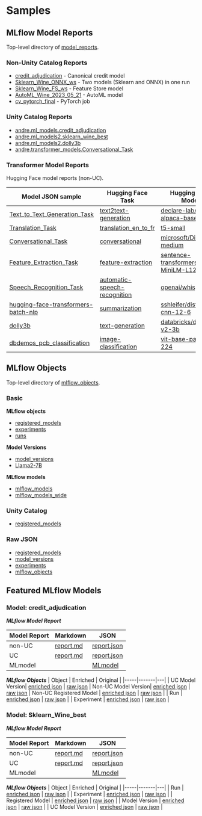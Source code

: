 # Samples

## MLflow Model Reports

Top-level directory of [model_reports](model_reports).

### Non-Unity Catalog Reports

* [credit_adjudication](model_reports/credit_adjudication) - Canonical credit model
* [Sklearn_Wine_ONNX_ws](model_reports/Sklearn_Wine_ONNX_ws) - Two models (Sklearn and ONNX) in one run
* [Sklearn_Wine_FS_ws](model_reports/Sklearn_Wine_FS_ws) - Feature Store model
* [AutoML_Wine_2023_05_21](model_reports/AutoML_Wine_2023_05_21) - AutoML model
* [cv_pytorch_final](model_reports/cv_pytorch_final) - PyTorch job


### Unity Catalog Reports

* [andre.ml_models.credit_adjudication](model_reports/credit_adjudication)
* [andre.ml_models2.sklearn_wine_best](model_reports/sklearn_wine_best/uc)
* [andre.ml_models2.dolly3b](model_reports/unity_catalog/dolly3b)
* [andre.transformer_models.Conversational_Task](model_reports/transformers/Conversational_Task/uc)

### Transformer Model Reports

Hugging Face model reports (non-UC).

| Model JSON sample | Hugging Face Task | Hugging Face Model | Model GB|
|-----|-----|-------|---|
| [Text_to_Text_Generation_Task](model_reports/transformers/Text_to_Text_Generation_Task) | [text2text-generation](https://huggingface.co/tasks/text-generation) | [declare-lab/flan-alpaca-base](https://huggingface.co/declare-lab/flan-alpaca-base) | 1.092 |
| [Translation_Task](model_reports/transformers/Translation_Task) | [translation_en_to_fr](https://huggingface.co/tasks/translation) | [t5-small](https://huggingface.co/t5-small) |  0.245 |
| [Conversational_Task](model_reports/transformers/Conversational_Task) | [conversational](https://huggingface.co/tasks/conversational) | [microsoft/DialoGPT-medium](https://huggingface.co/microsoft/DialoGPT-medium) | 1.654 |
| [Feature_Extraction_Task](model_reports/transformers/Feature_Extraction_Task) | [feature-extraction](https://huggingface.co/tasks/feature-extraction) | [sentence-transformers/all-MiniLM-L12-v2](https://huggingface.co/sentence-transformers/all-MiniLM-L12-v2) | 0.134 |
| [Speech_Recognition_Task](model_reports/transformers/Speech_Recognition_Task) | [automatic-speech-recognition](https://huggingface.co/tasks/automatic-speech-recognition) | [openai/whisper-tiny](https://huggingface.co/openai/whisper-tiny) |  0.154 |
| [hugging-face-transformers-batch-nlp](model_reports/transformers/hugging-face-transformers-batch-nlp) | [summarization](https://huggingface.co/tasks/summarization) | [sshleifer/distilbart-cnn-12-6](https://huggingface.co/sshleifer/distilbart-cnn-12-6) | 1.636 |
| [dolly3b](model_reports/transformers/dolly3b) | [text-generation](https://huggingface.co/tasks/text-generation) | [databricks/dolly-v2-3b](https://huggingface.co/databricks/dolly-v2-3b) |  11.239 |
| [dbdemos_pcb_classification](dbdemos_pcb_classification) | [image-classification](https://huggingface.co/tasks/image-classification) | [vit-base-patch16-224](https://huggingface.co/google/vit-base-patch16-224) | .343 |


## MLflow Objects

Top-level directory of [mlflow_objects](mlflow_objects).

### Basic

**MLflow objects**
* [registered_models](mlflow_objects/registered_models)
* [experiments](mlflow_objects/experiments)
* [runs](mlflow_objects/runs)

**Model Versions**
* [model_versions](mlflow_objects/model_versions)
* [Llama2-7B](mlflow_objects/model_versions/llama2_7b.json)

**MLflow models**
* [mlflow_models](mlflow_objects/mlflow_models)
* [mlflow_models_wide](mlflow_objects/mlflow_models_wide)

### Unity Catalog

* [registered_models](mlflow_objects/registered_models/uc/Sklearn_Wine_best.json)


### Raw JSON

* [registered_models](mlflow_objects/registered_models/raw)
* [model_versions](mlflow_objects/model_versions/raw)
* [experiments](mlflow_objects/experiments/raw)
* [mlflow_objects](mlflow_objects/runs/raw)


## Featured MLflow Models

### Model: credit_adjudication 

_**MLflow Model Report**_

| Model Report | Markdown | JSON |
|-----|-------|---|
| non-UC| [report.md](model_reports/credit_adjudication/report.md) | [report.json](model_reports/credit_adjudication/report.json) |
| UC | [report.md](model_reports/credit_adjudication/uc/report.md) | [report.json](model_reports/credit_adjudication/uc/report.json) |
| MLmodel | | [MLmodel](model_reports/credit_adjudication/MLmodel) |


_**MLflow Objects**_
| Object | Enriched | Original |
|-----|-------|---|
| UC Model Version| [enriched json](mlflow_objects/model_versions/credit_adjudication/uc_model_version.json) | [raw json](mlflow_objects/model_versions/credit_adjudication/raw/uc_model_version.json) 
| Non-UC Model Version| [enriched json](mlflow_objects/model_versions/credit_adjudication/ws_model_version.json) | [raw json](mlflow_objects/model_versions/credit_adjudication/raw/ws_model_version.json)
| Non-UC Registered Model | [enriched json](mlflow_objects/registered_models/credit_adjudication.json) | [raw json](mlflow_objects/registered_models/raw/credit_adjudication.json) |
| Run | [enriched json](mlflow_objects/runs/credit_adjudication/run.json) | [raw json](mlflow_objects/runs/credit_adjudication/run_raw.json) |
| Experiment | [enriched json](mlflow_objects/experiments/credit_adjudication.json) | [raw json](mlflow_objects/experiments/raw/credit_adjudication.json) |


### Model: Sklearn_Wine_best

_**MLflow Model Report**_

| Model Report | Markdown | JSON |
|-----|-------|---|
| non-UC| [report.md](model_reports/Sklearn_Wine_best/report.md) | [report.json](model_reports/Sklearn_Wine_best/report.json) |
| UC | [report.md](model_reports/Sklearn_Wine_best/uc/report.md) | [report.json](model_reports/Sklearn_Wine_best/uc/report.json) |
| MLmodel | | [MLmodel](mlflow_objects/runs/Sklearn_Wine_best/MLmodel) |

_**MLflow Objects**_
| Object | Enriched | Original |
|-----|-------|---|
| Run | [enriched json](mlflow_objects/runs/Sklearn_Wine_best/run.json) | [raw json](mlflow_objects/runs/Sklearn_Wine_best/run_raw.json) |
| Experiment | [enriched json](mlflow_objects/experiments/Sklearn_Wine_best.json) | [raw json](mlflow_objects/experiments/raw/Sklearn_Wine_best.json) |
| Registered Model | [enriched json](mlflow_objects/registered_models/Sklearn_Wine_best.json) | [raw json](mlflow_objects/registered_models/raw/Sklearn_Wine_best.json) |
| Model Version | [enriched json](mlflow_objects/model_versions/Sklearn_Wine_best/model_version.json) | [raw json](mlflow_objects/model_versions/Sklearn_Wine_best/raw/model_version.json) |
| UC Model Version | [enriched json](mlflow_objects/model_versions/Sklearn_Wine_best/uc_model_version.json) | [raw json](mlflow_objects/model_versions/Sklearn_Wine_best/raw/uc_model_version.json) |

